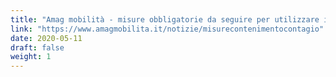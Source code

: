 ```yaml
---
title: "Amag mobilità - misure obbligatorie da seguire per utilizzare i mezzi pubblici"
link: "https://www.amagmobilita.it/notizie/misurecontenimentocontagio"
date: 2020-05-11
draft: false
weight: 1
---
```

